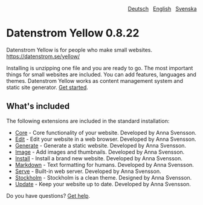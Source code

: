 <p align="right"><a href="README-de.md">Deutsch</a> &nbsp; <a href="README.md">English</a> &nbsp; <a href="README-sv.md">Svenska</a></p>

# Datenstrom Yellow 0.8.22

Datenstrom Yellow is for people who make small websites. https://datenstrom.se/yellow/

Installing is unzipping one file and you are ready to go. The most important things for small websites are included. You can add features, languages and themes. Datenstrom Yellow works as content management system and static site generator. [Get started](https://datenstrom.se/yellow/help/how-to-get-started).

## What's included

The following extensions are included in the standard installation:

* [Core](https://github.com/annaesvensson/yellow-core) - Core functionality of your website. Developed by Anna Svensson.
* [Edit](https://github.com/annaesvensson/yellow-edit) - Edit your website in a web browser. Developed by Anna Svensson.
* [Generate](https://github.com/annaesvensson/yellow-generate) - Generate a static website. Developed by Anna Svensson.
* [Image](https://github.com/annaesvensson/yellow-image) - Add images and thumbnails. Developed by Anna Svensson.
* [Install](https://github.com/annaesvensson/yellow-install) - Install a brand new website. Developed by Anna Svensson.
* [Markdown](https://github.com/annaesvensson/yellow-markdown) - Text formatting for humans. Developed by Anna Svensson.
* [Serve](https://github.com/annaesvensson/yellow-serve) - Built-in web server. Developed by Anna Svensson.
* [Stockholm](https://github.com/annaesvensson/yellow-stockholm) - Stockholm is a clean theme. Designed by Anna Svensson.
* [Update](https://github.com/annaesvensson/yellow-update) - Keep your website up to date. Developed by Anna Svensson.

Do you have questions? [Get help](https://datenstrom.se/yellow/help/).
